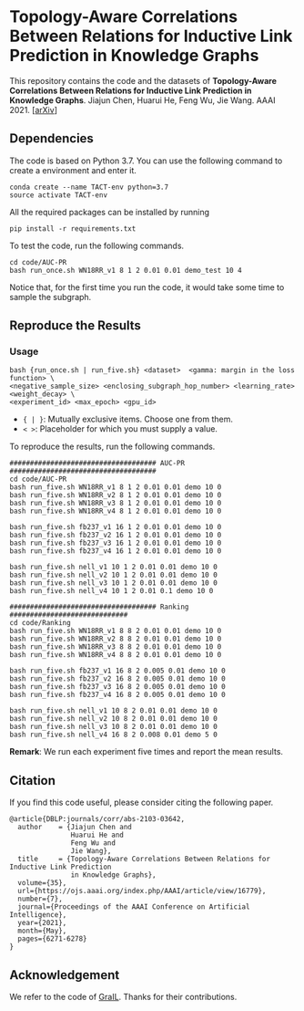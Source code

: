 # Topology-Aware Correlations Between Relations for Inductive Link Prediction in Knowledge Graphs

This repository contains the code and the datasets of **Topology-Aware Correlations Between Relations for Inductive Link Prediction in Knowledge Graphs**. Jiajun Chen, Huarui He, Feng Wu, Jie Wang. AAAI 2021. [[arXiv](https://arxiv.org/pdf/2103.03642.pdf)]

## Dependencies
The code is based on Python 3.7. You can use the following command to create a environment and enter it.
```shell script
conda create --name TACT-env python=3.7
source activate TACT-env
```
All the required packages can be installed by running 
```shell script
pip install -r requirements.txt
```
To test the code, run the following commands.

```shell script
cd code/AUC-PR
bash run_once.sh WN18RR_v1 8 1 2 0.01 0.01 demo_test 10 4
```

Notice that, for the first time you run the code, it would take some time to sample the subgraph. 

## Reproduce the Results

### Usage

```
bash {run_once.sh | run_five.sh} <dataset>  <gamma: margin in the loss function> \
<negative_sample_size> <enclosing_subgraph_hop_number> <learning_rate> <weight_decay> \ 
<experiment_id> <max_epoch> <gpu_id> 
```

- `{ | }`: Mutually exclusive items. Choose one from them.
- `< >`: Placeholder for which you must supply a value.

To reproduce the results, run the following commands. 

```shell script
#################################### AUC-PR ####################################
cd code/AUC-PR
bash run_five.sh WN18RR_v1 8 1 2 0.01 0.01 demo 10 0
bash run_five.sh WN18RR_v2 8 1 2 0.01 0.01 demo 10 0
bash run_five.sh WN18RR_v3 8 1 2 0.01 0.01 demo 10 0
bash run_five.sh WN18RR_v4 8 1 2 0.01 0.01 demo 10 0

bash run_five.sh fb237_v1 16 1 2 0.01 0.01 demo 10 0
bash run_five.sh fb237_v2 16 1 2 0.01 0.01 demo 10 0
bash run_five.sh fb237_v3 16 1 2 0.01 0.01 demo 10 0
bash run_five.sh fb237_v4 16 1 2 0.01 0.01 demo 10 0

bash run_five.sh nell_v1 10 1 2 0.01 0.01 demo 10 0
bash run_five.sh nell_v2 10 1 2 0.01 0.01 demo 10 0
bash run_five.sh nell_v3 10 1 2 0.01 0.01 demo 10 0
bash run_five.sh nell_v4 10 1 2 0.01 0.1 demo 10 0

#################################### Ranking #############################
cd code/Ranking
bash run_five.sh WN18RR_v1 8 8 2 0.01 0.01 demo 10 0
bash run_five.sh WN18RR_v2 8 8 2 0.01 0.01 demo 10 0
bash run_five.sh WN18RR_v3 8 8 2 0.01 0.01 demo 10 0
bash run_five.sh WN18RR_v4 8 8 2 0.01 0.01 demo 10 0

bash run_five.sh fb237_v1 16 8 2 0.005 0.01 demo 10 0
bash run_five.sh fb237_v2 16 8 2 0.005 0.01 demo 10 0
bash run_five.sh fb237_v3 16 8 2 0.005 0.01 demo 10 0
bash run_five.sh fb237_v4 16 8 2 0.005 0.01 demo 10 0

bash run_five.sh nell_v1 10 8 2 0.01 0.01 demo 10 0
bash run_five.sh nell_v2 10 8 2 0.01 0.01 demo 10 0
bash run_five.sh nell_v3 10 8 2 0.01 0.01 demo 10 0
bash run_five.sh nell_v4 16 8 2 0.008 0.01 demo 5 0
```

**Remark**:  We run each experiment five times and report the mean results.

## Citation
If you find this code useful, please consider citing the following paper.
```shell script
@article{DBLP:journals/corr/abs-2103-03642,
  author    = {Jiajun Chen and
               Huarui He and
               Feng Wu and
               Jie Wang},
  title     = {Topology-Aware Correlations Between Relations for Inductive Link Prediction
               in Knowledge Graphs},
  volume={35}, 
  url={https://ojs.aaai.org/index.php/AAAI/article/view/16779}, 
  number={7}, 
  journal={Proceedings of the AAAI Conference on Artificial Intelligence}, 
  year={2021}, 
  month={May}, 
  pages={6271-6278}
}
```

## Acknowledgement

We refer to the code of [GraIL](https://github.com/kkteru/grail). Thanks for their contributions.
